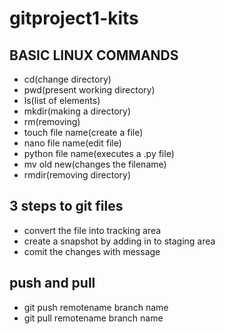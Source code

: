 # gitproject1-kits
## BASIC LINUX COMMANDS
- cd(change directory)
- pwd(present working directory)
- ls(list of elements)
- mkdir(making a directory)
- rm(removing)
- touch file name(create a file)
- nano file name(edit file)
- python file name(executes a .py file)
- mv old new(changes the filename)
- rmdir(removing directory)
## 3 steps to git files
- convert the file into tracking area
- create a snapshot by adding in to staging area
- comit the changes with message
## push and pull
- git push remotename branch name
- git pull remotename branch name
